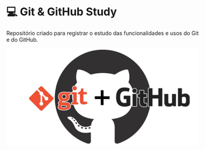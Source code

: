 # :computer: Git & GitHub Study

Repositório criado para registrar o estudo das funcionalidades e usos do Git e do GitHub.

<img src="Imagens/gitandgithub.jpeg">
